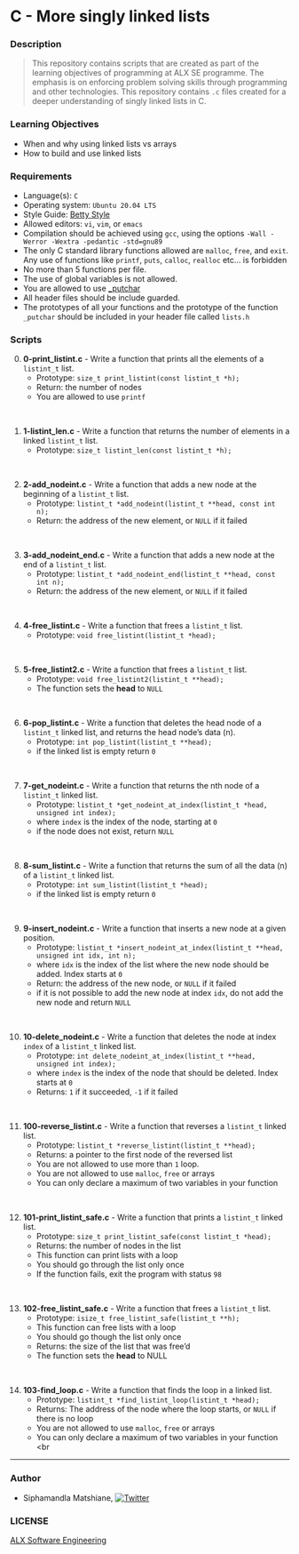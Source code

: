 # C - More singly linked lists

### Description
> This repository contains scripts that are created as part of the learning objectives of programming at ALX SE programme. The emphasis is on enforcing problem solving skills through programming and other technologies. This repository contains `.c` files created for a deeper understanding of singly linked lists in C.

### Learning Objectives
- When and why using linked lists vs arrays
- How to build and use linked lists

### Requirements
- Language(s): `C`
- Operating system: `Ubuntu 20.04 LTS`
- Style Guide: [Betty Style](https://github.com/holbertonschool/Betty/wiki)
- Allowed editors: `vi`, `vim`, or `emacs`
- Compilation should be achieved using `gcc`, using the options `-Wall -Werror -Wextra -pedantic -std=gnu89`
- The only C standard library functions allowed are `malloc`, `free`, and `exit`. Any use of functions like `printf`, `puts`, `calloc`, `realloc` etc… is forbidden
- No more than 5 functions per file.
- The use of global variables is not allowed.
- You are allowed to use <a href="https://github.com/alx-tools/_putchar.c/blob/master/_putchar.c">_putchar</a>
- All header files should be include guarded.
- The prototypes of all your functions and the prototype of the function `_putchar` should be included in your header file called `lists.h`

### Scripts

0. **0-print_listint.c** - Write a function that prints all the elements of a `listint_t` list.
    * Prototype: `size_t print_listint(const listint_t *h);`
    * Return: the number of nodes
    * You are allowed to use `printf`
<br>

1. **1-listint_len.c** - Write a function that returns the number of elements in a linked `listint_t` list.
    * Prototype: `size_t listint_len(const listint_t *h);`
<br>

2. **2-add_nodeint.c** - Write a function that adds a new node at the beginning of a `listint_t` list.
    * Prototype: `listint_t *add_nodeint(listint_t **head, const int n);`
    * Return: the address of the new element, or `NULL` if it failed
<br>

3. **3-add_nodeint_end.c** - Write a function that adds a new node at the end of a `listint_t` list.
    * Prototype: `listint_t *add_nodeint_end(listint_t **head, const int n);`
    * Return: the address of the new element, or `NULL` if it failed
<br>

4. **4-free_listint.c** - Write a function that frees a `listint_t` list.
    * Prototype: `void free_listint(listint_t *head);`
<br>

5. **5-free_listint2.c** - Write a function that frees a `listint_t` list.
    * Prototype: `void free_listint2(listint_t **head);`
    * The function sets the **head** to `NULL`
<br>

6. **6-pop_listint.c** - Write a function that deletes the head node of a `listint_t` linked list, and returns the head node’s data (n).
    * Prototype: `int pop_listint(listint_t **head);`
    * if the linked list is empty return `0`
<br>

7. **7-get_nodeint.c** - Write a function that returns the nth node of a `listint_t` linked list.
    * Prototype: `listint_t *get_nodeint_at_index(listint_t *head, unsigned int index);`
    * where `index` is the index of the node, starting at `0`
    * if the node does not exist, return `NULL`
<br>

8. **8-sum_listint.c** - Write a function that returns the sum of all the data (n) of a `listint_t` linked list.
    * Prototype: `int sum_listint(listint_t *head);`
    * if the linked list is empty return `0`
<br>

9. **9-insert_nodeint.c** - Write a function that inserts a new node at a given position.
    * Prototype: `listint_t *insert_nodeint_at_index(listint_t **head, unsigned int idx, int n);`
    * where `idx` is the index of the list where the new node should be added. Index starts at `0`
    * Return: the address of the new node, or `NULL` if it failed
    * if it is not possible to add the new node at index `idx`, do not add the new node and return `NULL`
<br>

10. **10-delete_nodeint.c** - Write a function that deletes the node at index `index` of a `listint_t` linked list.
    * Prototype: `int delete_nodeint_at_index(listint_t **head, unsigned int index);`
    * where `index` is the index of the node that should be deleted. Index starts at `0`
    * Returns: `1` if it succeeded, `-1` if it failed
<br>

11. **100-reverse_listint.c** - Write a function that reverses a `listint_t` linked list.
    * Prototype: `listint_t *reverse_listint(listint_t **head);`
    * Returns: a pointer to the first node of the reversed list
    * You are not allowed to use more than `1` loop.
    * You are not allowed to use `malloc`, `free` or arrays
    * You can only declare a maximum of two variables in your function
<br>

12. **101-print_listint_safe.c** - Write a function that prints a `listint_t` linked list.
    * Prototype: `size_t print_listint_safe(const listint_t *head);`
    * Returns: the number of nodes in the list
    * This function can print lists with a loop
    * You should go through the list only once
    * If the function fails, exit the program with status `98`
<br>

13. **102-free_listint_safe.c** - Write a function that frees a `listint_t` list.
    * Prototype: `isize_t free_listint_safe(listint_t **h);`
    * This function can free lists with a loop
    * You should go though the list only once
    * Returns: the size of the list that was free’d
    * The function sets the **head** to NULL
<br>

14. **103-find_loop.c** - Write a function that finds the loop in a linked list.
    * Prototype: `listint_t *find_listint_loop(listint_t *head);`
    * Returns: The address of the node where the loop starts, or `NULL` if there is no loop
    * You are not allowed to use `malloc`, `free` or arrays
    * You can only declare a maximum of two variables in your function
<br

---
### Author
* Siphamandla Matshiane, [![Twitter](http://i.imgur.com/wWzX9uB.png)](https://twitter.com/sbumatshiane916)
### LICENSE
<a href="https://www.alxafrica.com/software-engineering/">ALX Software Engineering</a>
